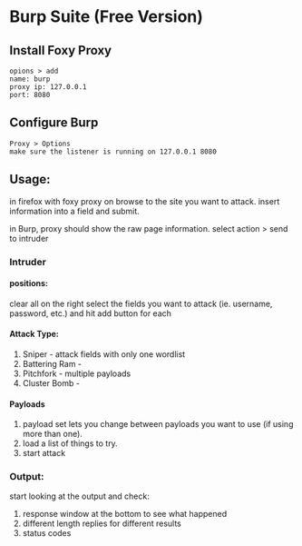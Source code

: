 # Burp Suite (Free Version)
## Install Foxy Proxy
```
opions > add 
name: burp
proxy ip: 127.0.0.1
port: 8080
```

## Configure Burp
```
Proxy > Options
make sure the listener is running on 127.0.0.1 8080
```

## Usage:
in firefox with foxy proxy on browse to the site you want to attack. insert information into a field and submit. 

in Burp, proxy should show the raw page information. select action > send to intruder

### Intruder 
#### positions:
clear all on the right
select the fields you want to attack (ie. username, password, etc.) and hit add button for each

#### Attack Type:
1. Sniper - attack fields with only one wordlist
2. Battering Ram - 
3. Pitchfork - multiple payloads
4. Cluster Bomb - 

#### Payloads
1. payload set lets you change between payloads you want to use (if using more than one).
2. load a list of things to try. 
3. start attack

### Output: 
start looking at the output and check: 
1. response window at the bottom to see what happened
2. different length replies for different results
3. status codes








